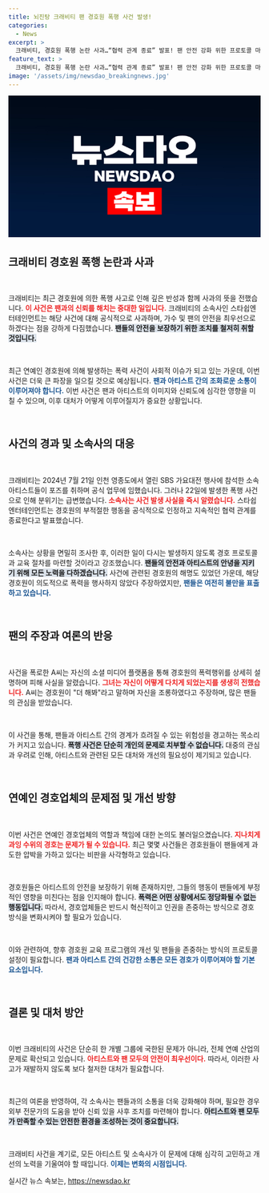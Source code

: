 ```yaml
---
title: 뇌진탕 크래비티 팬 경호원 폭행 사건 발생!
categories:
  - News
excerpt: >
  크래비티, 경호원 폭행 논란 사과…“협력 관계 종료” 발표! 팬 안전 강화 위한 프로토콜 마련 예고! 경호원 비위 행위에 대한 강력한 조치가 필요하다! 클릭해 자세한 내용 확인하세요!
feature_text: >
  크래비티, 경호원 폭행 논란 사과…“협력 관계 종료” 발표! 팬 안전 강화 위한 프로토콜 마련 예고! 경호원 비위 행위에 대한 강력한 조치가 필요하다! 클릭해 자세한 내용 확인하세요!
image: '/assets/img/newsdao_breakingnews.jpg'
---
```


<p><img src="/assets/img/newsdao_breakingnews.jpg" alt="ontimetimes 속보" /></p>

<h2 data-ke-size="size26">크래비티 경호원 폭행 논란과 사과</h2>

<p data-ke-size="size16">&nbsp;</p>

<p>크래비티는 최근 경호원에 의한 폭행 사고로 인해 깊은 반성과 함께 사과의 뜻을 전했습니다. <b><span style="color: #ee2323;">이 사건은 팬과의 신뢰를 해치는 중대한 일입니다.</span></b> 크래비티의 소속사인 스타쉽엔터테인먼트는 해당 사건에 대해 공식적으로 사과하며, 가수 및 팬의 안전을 최우선으로 하겠다는 점을 강하게 다짐했습니다. <b><span style="background-color: #21538527;">팬들의 안전을 보장하기 위한 조치를 철저히 취할 것입니다.</span></b> </p>

<p data-ke-size="size16">&nbsp;</p>

<p>최근 연예인 경호원에 의해 발생하는 폭력 사건이 사회적 이슈가 되고 있는 가운데, 이번 사건은 더욱 큰 파장을 일으킬 것으로 예상됩니다. <b><span style="color: #1a5490;">팬과 아티스트 간의 조화로운 소통이 이루어져야 합니다.</span></b> 이번 사건은 팬과 아티스트의 이미지와 신뢰도에 심각한 영향을 미칠 수 있으며, 이후 대처가 어떻게 이루어질지가 중요한 상황입니다.</p>

<p data-ke-size="size16">&nbsp;</p>

<h2 data-ke-size="size26">사건의 경과 및 소속사의 대응</h2>

<p data-ke-size="size16">&nbsp;</p>

<p>크래비티는 2024년 7월 21일 인천 영종도에서 열린 SBS 가요대전 행사에 참석한 소속 아티스트들이 포즈를 취하며 공식 업무에 임했습니다. 그러나 22일에 발생한 폭행 사건으로 인해 분위기는 급변했습니다. <b><span style="color: #ee2323;">소속사는 사건 발생 사실을 즉시 알렸습니다.</span></b> 스타쉽엔터테인먼트는 경호원의 부적절한 행동을 공식적으로 인정하고 지속적인 협력 관계를 종료한다고 발표했습니다. </p>

<p data-ke-size="size16">&nbsp;</p>

<p>소속사는 상황을 면밀히 조사한 후, 이러한 일이 다시는 발생하지 않도록 경호 프로토콜과 교육 절차를 마련할 것이라고 강조했습니다. <b><span style="background-color: #21538527;">팬들의 안전과 아티스트의 안녕을 지키기 위해 모든 노력을 다하겠습니다.</span></b> 사건에 관련된 경호원의 해명도 있었던 가운데, 해당 경호원이 의도적으로 폭력을 행사하지 않았다 주장하였지만, <b><span style="color: #1a5490;">팬들은 여전히 불만을 표출하고 있습니다.</span></b></p>

<p data-ke-size="size16">&nbsp;</p>

<h2 data-ke-size="size26">팬의 주장과 여론의 반응</h2>

<p data-ke-size="size16">&nbsp;</p>

<p>사건을 폭로한 A씨는 자신의 소셜 미디어 플랫폼을 통해 경호원의 폭력행위를 상세히 설명하며 피해 사실을 알렸습니다. <b><span style="color: #ee2323;">그녀는 자신이 어떻게 다치게 되었는지를 생생히 전했습니다.</span></b> A씨는 경호원이 "더 해봐"라고 말하며 자신을 조롱하였다고 주장하며, 많은 팬들의 관심을 받았습니다.</p>

<p data-ke-size="size16">&nbsp;</p>

<p>이 사건을 통해, 팬들과 아티스트 간의 경계가 흐려질 수 있는 위험성을 경고하는 목소리가 커지고 있습니다. <b><span style="background-color: #21538527;">폭행 사건은 단순히 개인의 문제로 치부할 수 없습니다.</span></b> 대중의 관심과 우려로 인해, 아티스트와 관련된 모든 대처와 개선의 필요성이 제기되고 있습니다. </p>

<p data-ke-size="size16">&nbsp;</p>

<h2 data-ke-size="size26">연예인 경호업체의 문제점 및 개선 방향</h2>

<p data-ke-size="size16">&nbsp;</p>

<p>이번 사건은 연예인 경호업체의 역할과 책임에 대한 논의도 불러일으켰습니다. <b><span style="color: #ee2323;">지나치게 과잉 수위의 경호는 문제가 될 수 있습니다.</span></b> 최근 몇몇 사건들은 경호원들이 팬들에게 과도한 압박을 가하고 있다는 비판을 사각형하고 있습니다.</p>

<p data-ke-size="size16">&nbsp;</p>

<p>경호원들은 아티스트의 안전을 보장하기 위해 존재하지만, 그들의 행동이 팬들에게 부정적인 영향을 미친다는 점을 인지해야 합니다. <b><span style="background-color: #21538527;">폭력은 어떤 상황에서도 정당화될 수 없는 행동입니다.</span></b> 따라서, 경호업체들은 반드시 혁신적이고 인권을 존중하는 방식으로 경호 방식을 변화시켜야 할 필요가 있습니다.</p>

<p data-ke-size="size16">&nbsp;</p>

<p>이와 관련하여, 향후 경호원 교육 프로그램의 개선 및 팬들을 존중하는 방식의 프로토콜 설정이 필요합니다. <b><span style="color: #1a5490;">팬과 아티스트 간의 건강한 소통은 모든 경호가 이루어져야 할 기본 요소입니다.</span></b> </p>

<p data-ke-size="size16">&nbsp;</p>

<h2 data-ke-size="size26">결론 및 대처 방안</h2>

<p data-ke-size="size16">&nbsp;</p>

<p>이번 크래비티의 사건은 단순히 한 개별 그룹에 국한된 문제가 아니라, 전체 연예 산업의 문제로 확산되고 있습니다. <b><span style="color: #ee2323;">아티스트와 팬 모두의 안전이 최우선이다.</span></b> 따라서, 이러한 사고가 재발하지 않도록 보다 철저한 대처가 필요합니다.</p>

<p data-ke-size="size16">&nbsp;</p>

<p>최근의 여론을 반영하여, 각 소속사는 팬들과의 소통을 더욱 강화해야 하며, 필요한 경우 외부 전문가의 도움을 받아 신뢰 있을 사후 조치를 마련해야 합니다. <b><span style="background-color: #21538527;">아티스트와 팬 모두가 만족할 수 있는 안전한 환경을 조성하는 것이 중요합니다.</span></b> </p>

<p data-ke-size="size16">&nbsp;</p>

<p>크래비티 사건을 계기로, 모든 아티스트 및 소속사가 이 문제에 대해 심각히 고민하고 개선의 노력을 기울여야 할 때입니다. <b><span style="color: #1a5490;">이제는 변화의 시점입니다.</span></b></p>
실시간 뉴스 속보는, <a href="https://newsdao.kr" rel="dofollow">https://newsdao.kr</a>


